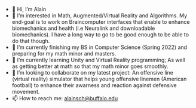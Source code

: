 - 👋 Hi, I’m Alain
- 👀 I’m interested in Math, Augmented/Virtual Reality and Algorithms. My end-goal is to work on Braincomputer interfaces that enable to enhance biomechanics and health (i.e Neuralink and downloadable biomechanics). I have a long way to go to be good enough to be able to do that though. 
- 🌱 I’m currently finishing my BS in Computer Science (Spring 2022) and preparing for my math minor and masters.
- 🌱 I’m currently learning Unity and Virtual Reality programming; As well as getting better at math so that my math minor goes smoothly.
- 💞️ I’m looking to collaborate on my latest project: An offensive line (virtual reality) simulator that helps young offensive linemen (American football) to enhance their awarness and reaction against defensive movement.
- 📫 How to reach me: alainsch@buffalo.edu

<!---
swisstackle/swisstackle is a ✨ special ✨ repository because its `README.md` (this file) appears on your GitHub profile.
You can click the Preview link to take a look at your changes.
--->
